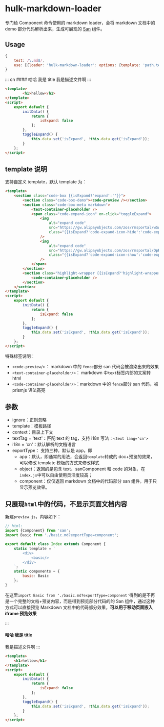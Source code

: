 # hulk-markdown-loader

专门给 Component 命令使用的 markdown loader，会将 markdown 文档中的 demo 部分代码解析出来，生成可展现的 [San](https://baidu.github.io/san/) 组件。

## Usage

```js
{
    test: /\.md$/,
    use: [{loader: 'hulk-markdown-loader': options: {template: 'path.template'}}]
}
```

<sanbox>
::: cn
#### 哈哈 我是 title
我是描述文件啊
:::

```html
<template>
        <h1>hellow</h1>
</template>
<script>
    export default {
        initData() {
            return {
                isExpand: false
            };
        },
        toggleExpand() {
            this.data.set('isExpand', !this.data.get('isExpand'));
        }
    };
</script>
```

</sanbox>

## template 说明

支持自定义 template，默认 template 为：

```html
<template>
    <section class="code-box {{isExpand?'expand':''}}">
        <section class="code-box-demo"><code-preview /></section>
        <section class="code-box-meta markdown">
            <text-container-placeholder />
            <span class="code-expand-icon" on-click="toggleExpand">
                <img
                    alt="expand code"
                    src="https://gw.alipayobjects.com/zos/rmsportal/wSAkBuJFbdxsosKKpqyq.svg"
                    class="{{isExpand?'code-expand-icon-hide':'code-expand-icon-show'}}"
                />
                <img
                    alt="expand code"
                    src="https://gw.alipayobjects.com/zos/rmsportal/OpROPHYqWmrMDBFMZtKF.svg"
                    class="{{isExpand?'code-expand-icon-show':'code-expand-icon-hide'}}"
                />
            </span>
        </section>
        <section class="highlight-wrapper {{isExpand?'highlight-wrapper-expand':''}}">
            <code-container-placeholder />
        </section>
    </section>
</template>
<script>
    export default {
        initData() {
            return {
                isExpand: false
            };
        },
        toggleExpand() {
            this.data.set('isExpand', !this.data.get('isExpand'));
        }
    };
</script>
```

特殊标签说明：

-   `<code-preview/>`： markdown 中的 `fence`部分 san 代码会被渲染出来的效果
-   `<text-container-placeholder/>`： markdown 中`text`标签内部的文案转 html
-   `<code-container-placeholder/>`：markdown 中的 `fence`部分 san 代码，被 prismjs 语法高亮

## 参数

-   ignore：正则忽略
-   template：模板路径
-   context：目录上下文
-   textTag = 'text'：匹配 text 的 tag，支持 i18n 写法：`<text lang='cn'>`
-   i18n = 'cn'：默认解析的文档语言
-   exportType： 支持三种，默认是 app，即
    -   app：默认，即通常的用法，会返回`template`转成的 doc+预览的效果，可以修改 template 模板的方式来修改样式
    -   object：返回的是包含 text、sanComponent 和 code 的对象，在`index.js`中可以自由使用灵活度较高；
    -   component：仅仅返回 markdown 文档中的代码部分 san 组件，用于只显示预览效果。

## 只展现`html`中的代码，不显示页面文档内容

新建`preview.js`，内容如下：

```js
// html:
import {Component} from 'san';
import Basic from './basic.md?exportType=component';

export default class Index extends Component {
    static template = `
        <div>
            <basic/>
        </div>
    `;
    static components = {
        basic: Basic
    };
}
```

在这里`import Basic from './basic.md?exportType=component'`得到的是不再是一个完整的文档+预览内容，而是得到预览部分代码的的 San 组件，通过这种方式可以直接预览 Markdown 文档中的代码部分效果。**可以用于移动页面嵌入 iframe 预览效果**

<sanbox>

:::
#### 哈哈 我是 title
我是描述文件啊
:::


```html
<template>
    <h1>hellow</h1>
</template>
<script>
    export default {
        initData() {
            return {
                isExpand: false
            };
        },
        toggleExpand() {
            this.data.set('isExpand', !this.data.get('isExpand'));
        }
    };
</script>
```

</sanbox>

